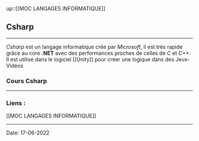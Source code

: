 

up::[[MOC LANGAGES INFORMATIQUE]]

## Csharp

---

*Csharp* est un langage informatique crée par *Microsoft*, il est très rapide grâce au core **.NET** avec des performances proches de celles de *C* et *C++*. Il est utilisé dans le logiciel [[Unity]] pour créer une logique dans des Jeux-Vidéos

### Cours Csharp



---
### Liens :

[[MOC LANGAGES INFORMATIQUE]]

---

Date: 17-06-2022